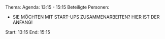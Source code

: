 # 
Thema: 
Agenda: 13:15 - 15:15
Beteiligte Personen:
- SIE MÖCHTEN MIT START-UPS ZUSAMMENARBEITEN? HIER IST DER ANFANG!

Start: 13:15
End: 15:15
